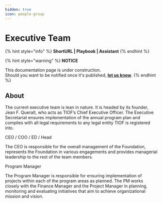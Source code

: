 ```yaml
---
hidden: true
icon: people-group
---
```


# Executive Team

{% hint style="info" %}
**ShortURL | Playbook | Assistant**
{% endhint %}

{% hint style="warning" %}
**NOTICE**

This documentation page is under construction.\
Should you want to be notified once it's published, [**let us know**](https://tiof.click/TIOFTarianUpdatesService).
{% endhint %}

## About



The current executive team is lean in nature. It is headed by its founder, Jean F. Queralt, who acts as TIOF’s Chief Executive Officer. The Executive Secretariat ensures implementation of the annual program plan and complies with all legal requirements to any legal entity TIOF is registered into.





CEO / COO / ED / Head

The CEO is responsible for the overall management of the Foundation, represents the Foundation in various engagements and provides managerial leadership to the rest of the team members.

Program Manager

The Program Manager is responsible for ensuring implementation of projects within each of the program areas as planned. The PM works closely with the Finance Manager and the Project Manager in planning, monitoring and evaluating initiatives that aim to achieve organizational mission and vision.





